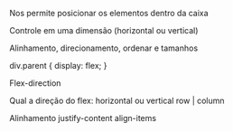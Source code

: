 Nos permite posicionar os elementos dentro da caixa

Controle em uma dimensão (horizontal ou vertical)

Alinhamento, direcionamento, ordenar e tamanhos

div.parent {
	display: flex;
}

Flex-direction

Qual a direção do flex: horizontal ou vertical
row | column

Alinhamento
justify-content
align-items